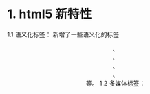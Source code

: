 # 1. html5 新特性
1.1 语义化标签：
新增了一些语义化的标签 <header>、<footer>、<article>、<section>、<nav> 等。
1.2 多媒体标签：
<audio> 和 <video>：支持音频和视频的嵌入，提供控制属性（如播放、暂停、音量控制等），不需要依赖 Flash。
支持格式：如 MP4、WebM、Ogg 等。
1.3 表单增强：
新增了许多表单控件，比如 <date>, <email>, <url>, <range>, <color> 等。
支持客户端输入验证、占位符、自动完成等属性。
1.4 本地存储：
localStorage 和 sessionStorage：用于在客户端保存数据，localStorage 可永久保存数据，sessionStorage 在会话结束时清除。
替代了传统的 cookie，更加安全、高效。
1.5 Canvas：
<canvas> 元素用于绘制图形，如游戏、数据可视化、动画等，提供了 JavaScript API 支持 2D 绘图。
1.6 SVG：
HTML5 支持在 HTML 文档中嵌入 SVG（可缩放矢量图形），用于绘制矢量图形，适合在不同分辨率下保持清晰度。
1.7 地理位置（Geolocation）：
允许网页获取用户的地理位置数据，用户同意授权后可以使用 navigator.geolocation 访问位置数据，常用于地图服务和个性化推荐。
1.8 拖放（Drag and Drop）：
通过 draggable 属性和事件监听，允许用户在页面上进行拖放操作，实现元素的自由拖拽。
1.9 Web Workers：
允许在后台运行 JavaScript 代码，不会阻塞主线程，适合执行大量运算和数据处理。
1.10 WebSocket：
实现了客户端与服务器之间的双向通信，比传统的 HTTP 请求更高效，适合即时通讯、实时数据同步等场景。
<!--stackedit_data:
eyJoaXN0b3J5IjpbLTEwMzQ3NzQwNDddfQ==
-->